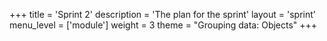 +++
title = 'Sprint 2'
description = 'The plan for the sprint'
layout = 'sprint'
menu_level = ['module']
weight = 3
theme = "Grouping data: Objects"
+++


